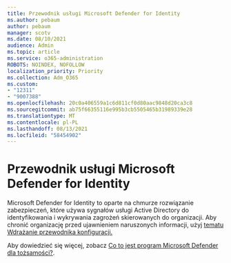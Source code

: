 ```yaml
---
title: Przewodnik usługi Microsoft Defender for Identity
ms.author: pebaum
author: pebaum
manager: scotv
ms.date: 08/10/2021
audience: Admin
ms.topic: article
ms.service: o365-administration
ROBOTS: NOINDEX, NOFOLLOW
localization_priority: Priority
ms.collection: Adm_O365
ms.custom:
- "12311"
- "9007388"
ms.openlocfilehash: 20c0a406559a1c6d811cf0d80aac9848d20ca3c8
ms.sourcegitcommit: ab75f66355116e995b3cb5505465b31989339e28
ms.translationtype: MT
ms.contentlocale: pl-PL
ms.lasthandoff: 08/13/2021
ms.locfileid: "58454902"
---
```

# <a name="microsoft-defender-for-identity-guide"></a>Przewodnik usługi Microsoft Defender for Identity

Microsoft Defender for Identity to oparte na chmurze rozwiązanie zabezpieczeń, które używa sygnałów usługi Active Directory do identyfikowania i wykrywania zagrożeń skierowanych do organizacji. Aby chronić organizację przed ujawnieniem naruszonych informacji, użyj [tematu Wdrażanie przewodnika konfiguracji.](https://portal.office.com/adminportal/home?#/modernonboarding/microsoftdefenderforidentitysetupguide) 

Aby dowiedzieć się więcej, zobacz [Co to jest program Microsoft Defender dla tożsamości?](https://docs.microsoft.com/defender-for-identity/what-is).  

